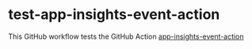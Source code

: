 # test-app-insights-event-action
This GitHub workflow tests the GitHub Action [app-insights-event-action](https://github.com/syedhassaanahmed/app-insights-event-action)
